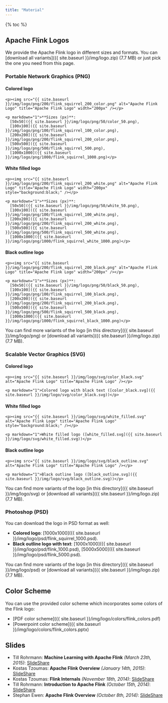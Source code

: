 ```yaml
---
title: "Material"
---
```


{% toc %}

## Apache Flink Logos

We provide the Apache Flink logo in different sizes and formats. You can [download all variants]({{ site.baseurl }}/img/logo.zip) (7.7 MB) or just pick the one you need from this page.

### Portable Network Graphics (PNG)

<div class="row text-center">
  <div class="col-sm-4">
    <h4>Colored logo</h4>

    <p><img src="{{ site.baseurl }}/img/logo/png/200/flink_squirrel_200_color.png" alt="Apache Flink Logo" title="Apache Flink Logo" width="200px" /></p>

    <p markdown="1">**Sizes (px)**:
      [50x50]({{ site.baseurl }}/img/logo/png/50/color_50.png),
      [100x100]({{ site.baseurl }}/img/logo/png/100/flink_squirrel_100_color.png),
      [200x200]({{ site.baseurl }}/img/logo/png/200/flink_squirrel_200_color.png),
      [500x500]({{ site.baseurl }}/img/logo/png/500/flink_squirrel_500.png),
      [1000x1000]({{ site.baseurl }}/img/logo/png/1000/flink_squirrel_1000.png)</p>
  </div>

  <div class="col-sm-4">
    <h4>White filled logo</h4>

    <p><img src="{{ site.baseurl }}/img/logo/png/200/flink_squirrel_200_white.png" alt="Apache Flink Logo" title="Apache Flink Logo" width="200px" style="background:black;" /></p>

    <p markdown="1">**Sizes (px)**:
      [50x50]({{ site.baseurl }}/img/logo/png/50/white_50.png),
      [100x100]({{ site.baseurl }}/img/logo/png/100/flink_squirrel_100_white.png),
      [200x200]({{ site.baseurl }}/img/logo/png/200/flink_squirrel_200_white.png),
      [500x500]({{ site.baseurl }}/img/logo/png/500/flink_squirrel_500_white.png),
      [1000x1000]({{ site.baseurl }}/img/logo/png/1000/flink_squirrel_white_1000.png)</p>
  </div>

  <div class="col-sm-4">
    <h4>Black outline logo</h4>

    <p><img src="{{ site.baseurl }}/img/logo/png/200/flink_squirrel_200_black.png" alt="Apache Flink Logo" title="Apache Flink Logo" width="200px" /></p>

    <p markdown="1">**Sizes (px)**:
      [50x50]({{ site.baseurl }}/img/logo/png/50/black_50.png),
      [100x100]({{ site.baseurl }}/img/logo/png/100/flink_squirrel_100_black.png),
      [200x200]({{ site.baseurl }}/img/logo/png/200/flink_squirrel_200_black.png),
      [500x500]({{ site.baseurl }}/img/logo/png/500/flink_squirrel_500_black.png),
      [1000x1000]({{ site.baseurl }}/img/logo/png/1000/flink_squirrel_black_1000.png)</p>
  </div>
</div>

<div class="panel panel-default">
  <div class="panel-body" markdown="span">
    You can find more variants of the logo [in this directory]({{ site.baseurl }}/img/logo/png) or [download all variants]({{ site.baseurl }}/img/logo.zip) (7.7 MB).
  </div>
</div>

### Scalable Vector Graphics (SVG)

<div class="row text-center img100">
  <div class="col-sm-4 text-center">
    <h4>Colored logo</h4>

    <p><img src="{{ site.baseurl }}/img/logo/svg/color_black.svg" alt="Apache Flink Logo" title="Apache Flink Logo" /></p>

    <p markdown="1">Colored logo with black text ([color_black.svg]({{ site.baseurl }}/img/logo/svg/color_black.svg))</p>
  </div>
  <div class="col-sm-4">
    <h4>White filled logo</h4>

    <p><img src="{{ site.baseurl }}/img/logo/svg/white_filled.svg" alt="Apache Flink Logo" title="Apache Flink Logo" style="background:black;" /></p>

    <p markdown="1">White filled logo ([white_filled.svg]({{ site.baseurl }}/img/logo/svg/white_filled.svg))</p>
  </div>
  <div class="col-sm-4">
    <h4>Black outline logo</h4>

    <p><img src="{{ site.baseurl }}/img/logo/svg/black_outline.svg" alt="Apache Flink Logo" title="Apache Flink Logo" /></p>

    <p markdown="1">Black outline logo ([black_outline.svg]({{ site.baseurl }}/img/logo/svg/black_outline.svg))</p>
  </div>
</div>

<div class="panel panel-default">
  <div class="panel-body" markdown="span">
    You can find more variants of the logo [in this directory]({{ site.baseurl }}/img/logo/svg) or [download all variants]({{ site.baseurl }}/img/logo.zip) (7.7 MB).
  </div>
</div>

### Photoshop (PSD)

<div class="panel panel-default">
  <div class="panel-body" markdown="1">
You can download the logo in PSD format as well:

- **Colored logo**: [1000x1000]({{ site.baseurl }}/img/logo/psd/flink_squirrel_1000.psd).
- **Black outline logo with text**: [1000x1000]({{ site.baseurl }}/img/logo/psd/flink_1000.psd), [5000x5000]({{ site.baseurl }}/img/logo/psd/flink_5000.psd).

You can find more variants of the logo [in this directory]({{ site.baseurl }}/img/logo/psd) or [download all variants]({{ site.baseurl }}/img/logo.zip) (7.7 MB).
</div>
</div>

## Color Scheme

You can use the provided color scheme which incorporates some colors of the Flink logo:

- [PDF color scheme]({{ site.baseurl }}/img/logo/colors/flink_colors.pdf)
- [Powerpoint color scheme]({{ site.baseurl }}/img/logo/colors/flink_colors.pptx)

## Slides

- Till Rohrmann: **Machine Learning with Apache Flink** *(March 23th, 2015)*: [SlideShare](http://www.slideshare.net/tillrohrmann/machine-learning-with-apache-flink)
- Kostas Tzoumas: **Apache Flink Overview** *(January 14th, 2015)*: [SlideShare](http://www.slideshare.net/KostasTzoumas/apache-flink-api-runtime-and-project-roadmap)
- Kostas Tzoumas: **Flink Internals** *(November 18th, 2014)*: [SlideShare](http://www.slideshare.net/KostasTzoumas/flink-internals)
- Till Rohrmann: **Introduction to Apache Flink** *(October 15th, 2014)*: [SlideShare](http://www.slideshare.net/tillrohrmann/introduction-to-apache-flink)
- Stephan Ewen: **Apache Flink Overview** *(October 8th, 2014)*: [SlideShare](http://www.slideshare.net/stephanewen1/apache-flink-overview-at-stockholm-hadoop-user-group)
